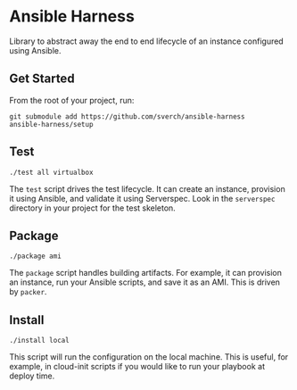 # Ansible Harness

Library to abstract away the end to end lifecycle of an instance configured
using Ansible.

## Get Started

From the root of your project, run:

```
git submodule add https://github.com/sverch/ansible-harness
ansible-harness/setup
```

## Test

```
./test all virtualbox
```

The `test` script drives the test lifecycle.  It can create an instance,
provision it using Ansible, and validate it using Serverspec.  Look in the
`serverspec` directory in your project for the test skeleton.

## Package

```
./package ami
```

The `package` script handles building artifacts.  For example, it can provision
an instance, run your Ansible scripts, and save it as an AMI.  This is driven by
`packer`.

## Install

```
./install local
```

This script will run the configuration on the local machine.  This is useful,
for example, in cloud-init scripts if you would like to run your playbook at
deploy time.
